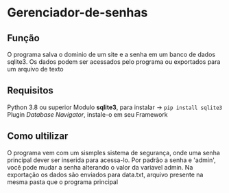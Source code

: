 # Gerenciador-de-senhas
## Função
O programa salva o dominio de um site e a senha em um banco de dados
sqlite3. Os dados podem ser acessados pelo programa ou exportados
para um arquivo de texto
## Requisitos
Python 3.8 ou superior
Modulo **sqlite3**, para instalar -> `pip install sqlite3`
Plugin _Database Navigator_, instale-o em seu Framework
## Como ultilizar
O programa vem com um sismples sistema de segurança, onde
uma senha principal dever ser inserida para acessa-lo.
Por padrão a senha e 'admin', você pode mudar a senha 
alterando o valor da variavel admin.
Na exportação os dados são enviados para data.txt,
arquivo presente na mesma pasta que o programa principal
